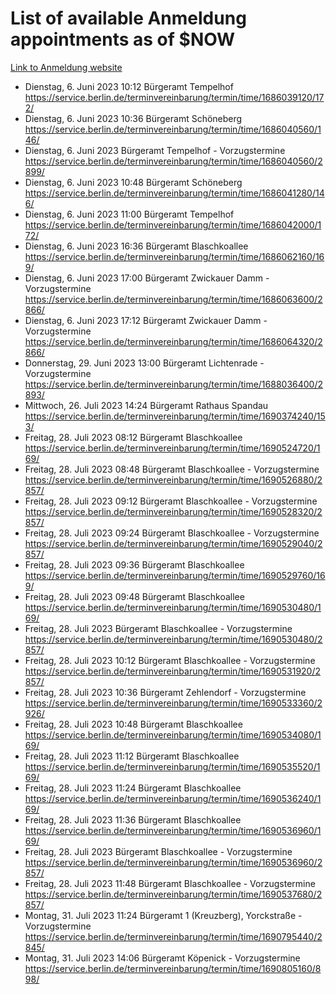 # List of available Anmeldung appointments as of $NOW
[Link to Anmeldung website](https://service.berlin.de/terminvereinbarung/termin/tag.php?termin=1&anliegen[]=120686&dienstleisterlist=122210,122217,327316,122219,327312,122227,327314,122231,327346,122243,327348,122254,122252,329742,122260,329745,122262,329748,122271,327278,122273,327274,122277,327276,330436,122280,327294,122282,327290,122284,327292,122291,327270,122285,327266,122286,327264,122296,327268,150230,329760,122297,327286,122294,327284,122312,329763,122314,329775,122304,327330,122311,327334,122309,327332,317869,122281,327352,122279,329772,122283,122276,327324,122274,327326,122267,329766,122246,327318,122251,327320,122257,327322,122208,327298,122226,327300&herkunft=http%3A%2F%2Fservice.berlin.de%2Fdienstleistung%2F120686%2F)
- Dienstag, 6. Juni 2023 10:12 Bürgeramt Tempelhof https://service.berlin.de/terminvereinbarung/termin/time/1686039120/172/
- Dienstag, 6. Juni 2023 10:36 Bürgeramt Schöneberg https://service.berlin.de/terminvereinbarung/termin/time/1686040560/146/
- Dienstag, 6. Juni 2023  Bürgeramt Tempelhof - Vorzugstermine https://service.berlin.de/terminvereinbarung/termin/time/1686040560/2899/
- Dienstag, 6. Juni 2023 10:48 Bürgeramt Schöneberg https://service.berlin.de/terminvereinbarung/termin/time/1686041280/146/
- Dienstag, 6. Juni 2023 11:00 Bürgeramt Tempelhof https://service.berlin.de/terminvereinbarung/termin/time/1686042000/172/
- Dienstag, 6. Juni 2023 16:36 Bürgeramt Blaschkoallee https://service.berlin.de/terminvereinbarung/termin/time/1686062160/169/
- Dienstag, 6. Juni 2023 17:00 Bürgeramt Zwickauer Damm - Vorzugstermine https://service.berlin.de/terminvereinbarung/termin/time/1686063600/2866/
- Dienstag, 6. Juni 2023 17:12 Bürgeramt Zwickauer Damm - Vorzugstermine https://service.berlin.de/terminvereinbarung/termin/time/1686064320/2866/
- Donnerstag, 29. Juni 2023 13:00 Bürgeramt Lichtenrade - Vorzugstermine https://service.berlin.de/terminvereinbarung/termin/time/1688036400/2893/
- Mittwoch, 26. Juli 2023 14:24 Bürgeramt Rathaus Spandau https://service.berlin.de/terminvereinbarung/termin/time/1690374240/153/
- Freitag, 28. Juli 2023 08:12 Bürgeramt Blaschkoallee https://service.berlin.de/terminvereinbarung/termin/time/1690524720/169/
- Freitag, 28. Juli 2023 08:48 Bürgeramt Blaschkoallee - Vorzugstermine https://service.berlin.de/terminvereinbarung/termin/time/1690526880/2857/
- Freitag, 28. Juli 2023 09:12 Bürgeramt Blaschkoallee - Vorzugstermine https://service.berlin.de/terminvereinbarung/termin/time/1690528320/2857/
- Freitag, 28. Juli 2023 09:24 Bürgeramt Blaschkoallee - Vorzugstermine https://service.berlin.de/terminvereinbarung/termin/time/1690529040/2857/
- Freitag, 28. Juli 2023 09:36 Bürgeramt Blaschkoallee https://service.berlin.de/terminvereinbarung/termin/time/1690529760/169/
- Freitag, 28. Juli 2023 09:48 Bürgeramt Blaschkoallee https://service.berlin.de/terminvereinbarung/termin/time/1690530480/169/
- Freitag, 28. Juli 2023  Bürgeramt Blaschkoallee - Vorzugstermine https://service.berlin.de/terminvereinbarung/termin/time/1690530480/2857/
- Freitag, 28. Juli 2023 10:12 Bürgeramt Blaschkoallee - Vorzugstermine https://service.berlin.de/terminvereinbarung/termin/time/1690531920/2857/
- Freitag, 28. Juli 2023 10:36 Bürgeramt Zehlendorf - Vorzugstermine https://service.berlin.de/terminvereinbarung/termin/time/1690533360/2926/
- Freitag, 28. Juli 2023 10:48 Bürgeramt Blaschkoallee https://service.berlin.de/terminvereinbarung/termin/time/1690534080/169/
- Freitag, 28. Juli 2023 11:12 Bürgeramt Blaschkoallee https://service.berlin.de/terminvereinbarung/termin/time/1690535520/169/
- Freitag, 28. Juli 2023 11:24 Bürgeramt Blaschkoallee https://service.berlin.de/terminvereinbarung/termin/time/1690536240/169/
- Freitag, 28. Juli 2023 11:36 Bürgeramt Blaschkoallee https://service.berlin.de/terminvereinbarung/termin/time/1690536960/169/
- Freitag, 28. Juli 2023  Bürgeramt Blaschkoallee - Vorzugstermine https://service.berlin.de/terminvereinbarung/termin/time/1690536960/2857/
- Freitag, 28. Juli 2023 11:48 Bürgeramt Blaschkoallee - Vorzugstermine https://service.berlin.de/terminvereinbarung/termin/time/1690537680/2857/
- Montag, 31. Juli 2023 11:24 Bürgeramt 1 (Kreuzberg), Yorckstraße - Vorzugstermine https://service.berlin.de/terminvereinbarung/termin/time/1690795440/2845/
- Montag, 31. Juli 2023 14:06 Bürgeramt Köpenick - Vorzugstermine https://service.berlin.de/terminvereinbarung/termin/time/1690805160/898/
